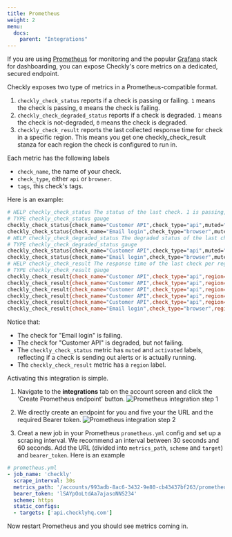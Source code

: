 ```yaml
---
title: Prometheus
weight: 2
menu:
  docs:
    parent: "Integrations"
---
```


If you are using [Prometheus](https://prometheus.io/) for monitoring and the popular [Grafana](https://grafana.com/) stack
for dashboarding, you can expose Checkly's core metrics on a dedicated, secured endpoint.

Checkly exposes two type of metrics in a Prometheus-compatible format.
 
1. `checkly_check_status` reports if a check is passing or failing. `1` means the check is passing, `0` means the check is failing.
2. `checkly_check_degraded_status` reports if a check is degraded. `1` means the check is not-degraded, `0` means the check is degraded.
3. `checkly_check_result` reports the last collected response time for check in a specific region. This means
you get one checkly_check_result stanza for each region the check is configured to run in.

Each metric has the following labels

- `check_name`, the name of your check.
- `check_type`, either `api` or `browser`.
- `tags`, this check's tags.


Here is an example:

```bash
# HELP checkly_check_status The status of the last check. 1 is passing, 0 is failing
# TYPE checkly_check_status gauge
checkly_check_status{check_name="Customer API",check_type="api",muted="false",activated="true" tags="alerts,public"} 1
checkly_check_status{check_name="Email login",check_type="browser",muted="false",activated="true" tags="auth,browser-checks,public"} 0
# HELP checkly_check_degraded_status The degraded status of the last check. 1 is not-degraded, 0 is degraded
# TYPE checkly_check_degraded_status gauge
checkly_check_status{check_name="Customer API",check_type="api",muted="false",activated="true" tags="alerts,public"} 0
checkly_check_status{check_name="Email login",check_type="browser",muted="false",activated="true" tags="auth,browser-checks,public"} 1
# HELP checkly_check_result The response time of the last check per region.
# TYPE checkly_check_result gauge
checkly_check_result{check_name="Customer API",check_type="api",region="ap-northeast-2",tags="alerts,public"} 1168
checkly_check_result{check_name="Customer API",check_type="api",region="ap-southeast-1",tags="alerts,public"} 932
checkly_check_result{check_name="Customer API",check_type="api",region="ca-central-1",tags="alerts,public"} 424
checkly_check_result{check_name="Customer API",check_type="api",region="eu-west-2",tags="alerts,public"} 138
checkly_check_result{check_name="Customer API",check_type="api",region="us-east-2",tags="alerts,public"} 432
checkly_check_result{check_name="Email login",check_type="browser",region="ap-south-1",tags="auth,browser-checks,public"} 10174
```

Notice that:

- The check for "Email login" is failing.
- The check for "Customer API" is degraded, but not failing.
- The `checkly_check_status` metric has `muted` and `activated` labels, reflecting if a check is sending out alerts or is actually
running.
- The `checkly_check_result` metric has a `region` label.



Activating this integration is simple.

1. Navigate to the **integrations** tab on the account screen and click the 'Create Prometheus endpoint' button.
![Prometheus integration step 1](/docs/images/integrations/prometheus_step1.png)

2. We directly create an endpoint for you and five your the URL and the required Bearer token.
![Prometheus integration step 2](/docs/images/integrations/prometheus_step2.png)

3. Creat a new job in your Prometheus `prometheus.yml` config and set up a scraping interval. We recommend an interval
between 30 seconds and 60 seconds. Add the URL (divided into `metrics_path`, `scheme` and `target`) and `bearer_token`.
Here is an example

```yaml
# prometheus.yml
- job_name: 'checkly'
  scrape_interval: 30s
  metrics_path: '/accounts/993adb-8ac6-3432-9e80-cb43437bf263/prometheus/metrics'
  bearer_token: 'lSAYpOoLtdAa7ajasoNNS234'
  scheme: https
  static_configs:  
  - targets: ['api.checklyhq.com']
``` 

Now restart Prometheus and you should see metrics coming in.
